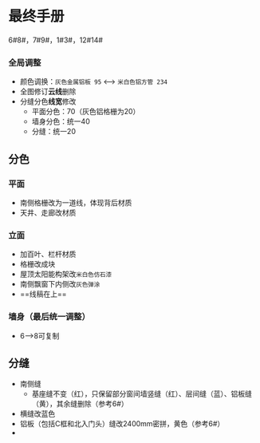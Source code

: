 # 最终手册

6#8#，7#9#，1#3#，12#14#

### 全局调整

- 颜色调换：`灰色金属铝板 95` <--> `米白色铝方管 234`
- 全图修订**云线**删除
- 分缝分色**线宽**修改
  - 平面分色：70（灰色铝格栅为20）
  - 墙身分色：统一40
  - 分缝：统一20

## 分色

### 平面

- 南侧格栅改为一道线，体现背后材质
- 天井、走廊改材质

### 立面

- 加百叶、栏杆材质
- 格栅改成块
- 屋顶太阳能构架改`米白色仿石漆`
- 南侧飘窗下内侧改`灰色弹涂`
- ==线稿在上==

### 墙身（最后统一调整）

- 6-->8可复制

## 分缝

- 南侧缝
  - 基座缝不变（红），只保留部分窗间墙竖缝（红）、层间缝（蓝）、铝板缝（黄），其余缝删除（参考6#）
- 横缝改蓝色
- 铝板（包括C框和北入门头）缝改2400mm密拼，黄色（参考6#）
- 
